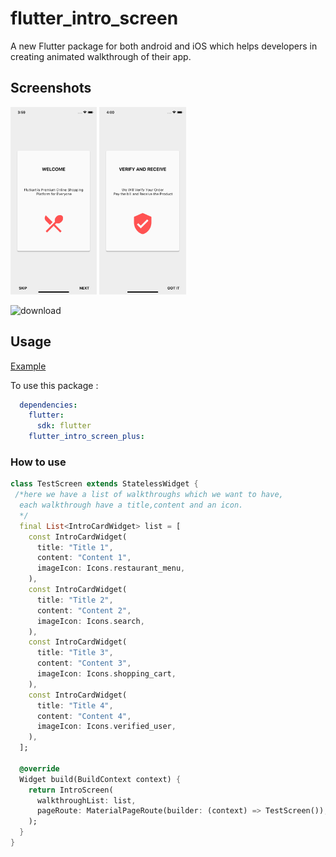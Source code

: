# flutter_intro_screen

A new Flutter package for both android and iOS which helps developers in creating animated walkthrough of their app.

## Screenshots

<img src="ss1.png" height="300em" /> 

<img src="ss2.png" height="300em" />

![download](https://user-images.githubusercontent.com/70013058/193738451-f02e001b-b7fc-423a-ac3e-fd256e0f53d0.jpg)

## Usage

[Example](https://github.com/inamhusain/flutter_intro_screen_plus.git)

To use this package :

```yaml
  dependencies:
    flutter:
      sdk: flutter
    flutter_intro_screen_plus:
```

### How to use

```dart
class TestScreen extends StatelessWidget {
 /*here we have a list of walkthroughs which we want to have, 
  each walkthrough have a title,content and an icon.
  */
  final List<IntroCardWidget> list = [
    const IntroCardWidget(
      title: "Title 1",
      content: "Content 1",
      imageIcon: Icons.restaurant_menu,
    ),
    const IntroCardWidget(
      title: "Title 2",
      content: "Content 2",
      imageIcon: Icons.search,
    ),
    const IntroCardWidget(
      title: "Title 3",
      content: "Content 3",
      imageIcon: Icons.shopping_cart,
    ),
    const IntroCardWidget(
      title: "Title 4",
      content: "Content 4",
      imageIcon: Icons.verified_user,
    ),
  ];

  @override
  Widget build(BuildContext context) {
    return IntroScreen(
      walkthroughList: list,
      pageRoute: MaterialPageRoute(builder: (context) => TestScreen()),
    );
  }
}

```
